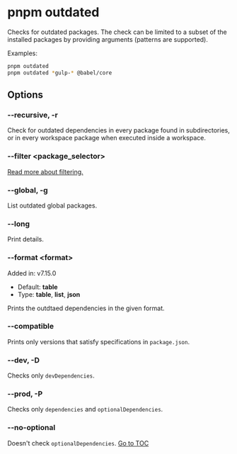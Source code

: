 
# pnpm outdated


Checks for outdated packages. The check can be limited to a subset of the
installed packages by providing arguments (patterns are supported).

Examples:
```sh
pnpm outdated
pnpm outdated *gulp-* @babel/core
```

## Options

### --recursive, -r

Check for outdated dependencies in every package found in subdirectories, or in
every workspace package when executed inside a workspace.

### --filter &lt;package_selector\>

[Read more about filtering.](../filtering.html)

### --global, -g

List outdated global packages.

### --long

Print details.

### --format &lt;format\>

Added in: v7.15.0

* Default: **table**
* Type: **table**, **list**, **json**

Prints the outdtaed dependencies in the given format.

### --compatible

Prints only versions that satisfy specifications in `package.json`.

### --dev, -D

Checks only `devDependencies`.

### --prod, -P

Checks only `dependencies` and `optionalDependencies`.

### --no-optional

Doesn't check `optionalDependencies`.
<span style='float: footnote;'><a href="../index.html#toc">Go to TOC</a></span>
